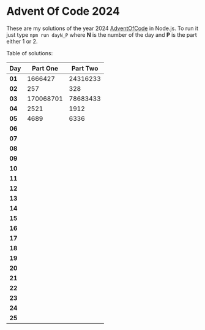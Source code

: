 # Advent Of Code 2024
These are my solutions of the year 2024 [AdventOfCode](https://adventofcode.com/2024) in Node.js.
To run it just type `npm run dayN_P` where **N** is the number of the day and **P** is the part either 1 or 2.

Table of solutions:

| Day    | Part One  | Part Two |
|--------|-----------|----------|
| **01** | 1666427   | 24316233 |
| **02** | 257       | 328      |
| **03** | 170068701 | 78683433 |
| **04** | 2521      | 1912     |
| **05** | 4689      | 6336     |
| **06** |           |          |
| **07** |           |          |
| **08** |           |          |
| **09** |           |          |
| **10** |           |          |
| **11** |           |          |
| **12** |           |          |
| **13** |           |          |
| **14** |           |          |
| **15** |           |          |
| **16** |           |          |
| **17** |           |          |
| **18** |           |          |
| **19** |           |          |
| **20** |           |          |
| **21** |           |          |
| **22** |           |          |
| **23** |           |          |
| **24** |           |          |
| **25** |           |          |
